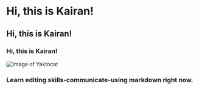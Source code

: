 # Hi, this is Kairan!
## Hi, this is Kairan!
### Hi, this is Kairan!


![Image of Yaktocat](https://octodex.github.com/images/yaktocat.png)

















### Learn editing skills-communicate-using markdown right now.
